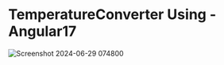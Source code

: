 # TemperatureConverter Using - Angular17

![Screenshot 2024-06-29 074800](https://github.com/Goutam2606/Temperature-Converter/assets/125784469/5e448584-929b-45b8-ad2c-94e155a34cbe) 
